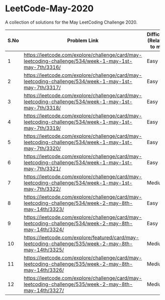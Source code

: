 # LeetCode-May-2020
A collection of solutions for the May LeetCoding Challenge 2020.

| S.No | Problem Link  | Difficulty (Relative to me) | Algorithm(s) Used | Data Structure(s) Used | Time Complexity | Space Complexity | Time to solve |
| ------------- | ------------- | ------------- | ------------- | ------------- | ------------- | ------------- | ------------- |
| 1 | https://leetcode.com/explore/challenge/card/may-leetcoding-challenge/534/week-1-may-1st-may-7th/3316/  | Easy  | Binary Search | NA | O(logn) | O(1) | Within 15 mins |
| 2 | https://leetcode.com/explore/challenge/card/may-leetcoding-challenge/534/week-1-may-1st-may-7th/3317/  | Easy  | NA | HashSet | O(m+n) | O(m) | Within 15 mins |
| 3 | https://leetcode.com/explore/challenge/card/may-leetcoding-challenge/534/week-1-may-1st-may-7th/3318/  | Easy  | NA | Array | O(1) | O(n) | Within 15 mins |
| 4 | https://leetcode.com/explore/challenge/card/may-leetcoding-challenge/534/week-1-may-1st-may-7th/3319/  | Easy  | NA | NA | O(1) | O(1) | Within 15 mins |
| 5 | https://leetcode.com/explore/challenge/card/may-leetcoding-challenge/534/week-1-may-1st-may-7th/3320/  | Easy  | NA | HashMap | O(n) | O(n) | Within 15 mins |
| 6 | https://leetcode.com/explore/challenge/card/may-leetcoding-challenge/534/week-1-may-1st-may-7th/3321/  | Easy  | NA | HashMap | O(n) | O(n) | Within 15 mins |
| 7 | https://leetcode.com/explore/challenge/card/may-leetcoding-challenge/534/week-1-may-1st-may-7th/3322/  | Medium  | NA | NA | O(n) | O(n) | Within 60 mins |
| 8 | https://leetcode.com/explore/challenge/card/may-leetcoding-challenge/534/week-2-may-8th-may-14th/3323/  | Easy  | NA | 2D Array | O(n) | O(n) | Within 15 mins |
| 9 | https://leetcode.com/explore/challenge/card/may-leetcoding-challenge/534/week-2-may-8th-may-14th/3324/  | Easy  | NA | NA | O(n) | O(1) | Within 60 mins |
| 10 | https://leetcode.com/explore/featured/card/may-leetcoding-challenge/535/week-2-may-8th-may-14th/3325/ | Medium  | NA | Map, Array | O(n2) | O(1) | Within 60 mins |
| 11 | https://leetcode.com/explore/challenge/card/may-leetcoding-challenge/535/week-2-may-8th-may-14th/3326/ | Medium  | Recursion | Array | O(n) | O(1) | Within 60 mins |
| 12 | https://leetcode.com/explore/challenge/card/may-leetcoding-challenge/535/week-2-may-8th-may-14th/3327/ | Medium  | BST, Recursion | Array | O(log n) | O(1) | Within 60 mins |
